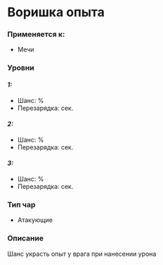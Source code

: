 # Воришка опыта

### Применяется к:

* Мечи&#x20;

### Уровни&#x20;

#### _1:_&#x20;

* Шанс: %
* Перезарядка:  сек.

#### _2:_

* Шанс: %
* Перезарядка:  сек.&#x20;

#### _3:_&#x20;

* Шанс: %
* Перезарядка:  сек.

### Тип чар

* Атакующие

### Описание&#x20;

Шанс украсть опыт у врага при нанесении урона
